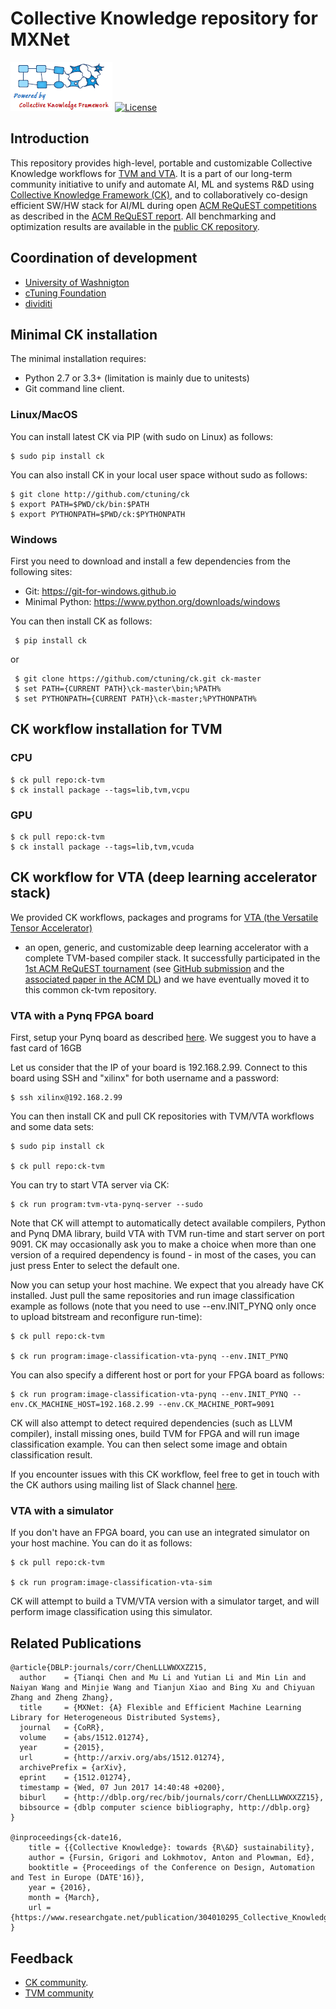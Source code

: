 # Collective Knowledge repository for MXNet

[![logo](https://github.com/ctuning/ck-guide-images/blob/master/logo-powered-by-ck.png)](https://github.com/ctuning/ck)
[![License](https://img.shields.io/badge/License-BSD%203--Clause-blue.svg)](https://opensource.org/licenses/BSD-3-Clause)

## Introduction

This repository provides high-level, portable and customizable Collective Knowledge workflows
for [TVM and VTA](http://tvm.ai).
It is a part of our long-term community initiative
to unify and automate AI, ML and systems R&D
using [Collective Knowledge Framework (CK)](http://cKnowledge.org),
and to collaboratively co-design efficient SW/HW stack for AI/ML
during open [ACM ReQuEST competitions](http://cKnowledge.org/request)
as described in the [ACM ReQuEST report](https://portalparts.acm.org/3230000/3229762/fm/frontmatter.pdf).
All benchmarking and optimization results are available 
in the [public CK repository](http://cKnowledge.org/repo).

## Coordination of development

* [University of Washnigton](http://www.washington.edu)
* [cTuning Foundation](http://cTuning.org)
* [dividiti](http://dividiti.com)

## Minimal CK installation

The minimal installation requires:

* Python 2.7 or 3.3+ (limitation is mainly due to unitests)
* Git command line client.

### Linux/MacOS

You can install latest CK via PIP (with sudo on Linux) as follows:

```
$ sudo pip install ck
```

You can also install CK in your local user space without sudo as follows:

```
$ git clone http://github.com/ctuning/ck
$ export PATH=$PWD/ck/bin:$PATH
$ export PYTHONPATH=$PWD/ck:$PYTHONPATH
```

### Windows

First you need to download and install a few dependencies from the following sites:

* Git: https://git-for-windows.github.io
* Minimal Python: https://www.python.org/downloads/windows

You can then install CK as follows:
```
 $ pip install ck
```

or


```
 $ git clone https://github.com/ctuning/ck.git ck-master
 $ set PATH={CURRENT PATH}\ck-master\bin;%PATH%
 $ set PYTHONPATH={CURRENT PATH}\ck-master;%PYTHONPATH%
```

## CK workflow installation for TVM 

### CPU

```
$ ck pull repo:ck-tvm
$ ck install package --tags=lib,tvm,vcpu
```

### GPU

```
$ ck pull repo:ck-tvm
$ ck install package --tags=lib,tvm,vcuda
```

## CK workflow for VTA (deep learning accelerator stack)

We provided CK workflows, packages and programs for [VTA (the Versatile Tensor Accelerator)](https://docs.tvm.ai/vta/index.html)
- an open, generic, and customizable deep learning accelerator with a complete TVM-based compiler stack.
It successfully participated in the [1st ACM ReQuEST tournament](http://cknowledge.org/request-cfp-asplos2018.html) 
(see [GitHub submission](https://github.com/ctuning/ck-request-asplos18-mobilenets-tvm-arm)
and the [associated paper in the ACM DL](https://dl.acm.org/citation.cfm?doid=3229762.3229764))
and we have eventually moved it to this common ck-tvm repository.

### VTA with a Pynq FPGA board

First, setup your Pynq board as described [here](https://docs.tvm.ai/vta/install.html#pynq-board-setup).
We suggest you to have a fast card of 16GB

Let us consider that the IP of your board is 192.168.2.99. 
Connect to this board using SSH and "xilinx" for both username and a password:
```
$ ssh xilinx@192.168.2.99
```

You can then install CK and pull CK repositories with TVM/VTA workflows and some data sets:
```
$ sudo pip install ck

$ ck pull repo:ck-tvm
```

You can try to start VTA server via CK:
```
$ ck run program:tvm-vta-pynq-server --sudo
```

Note that CK will attempt to automatically detect available compilers, Python and Pynq DMA library, 
build VTA with TVM run-time and start server on port 9091. CK may occasionally ask you to make 
a choice when more than one version of a required dependency is found - in most of the cases, you can just press Enter
to select the default one.

Now you can setup your host machine. We expect that you already have CK installed. 
Just pull the same repositories and run image classification example as follows
(note that you need to use --env.INIT_PYNQ only once to upload bitstream and reconfigure run-time):

```
$ ck pull repo:ck-tvm

$ ck run program:image-classification-vta-pynq --env.INIT_PYNQ
```

You can also specify a different host or port for your FPGA board as follows:
```
$ ck run program:image-classification-vta-pynq --env.INIT_PYNQ --env.CK_MACHINE_HOST=192.168.2.99 --env.CK_MACHINE_PORT=9091
```

CK will also attempt to detect required dependencies (such as LLVM compiler), install missing ones,
build TVM for FPGA and will run image classification example. You can then select some image
and obtain classification result.

If you encounter issues with this CK workflow, feel free to get in touch with the CK authors 
using mailing list of Slack channel [here](https://github.com/ctuning/ck/wiki/Contacts).

### VTA with a simulator

If you don't have an FPGA board, you can use an integrated simulator on your host machine.
You can do it as follows:
```
$ ck pull repo:ck-tvm

$ ck run program:image-classification-vta-sim
```

CK will attempt to build a TVM/VTA version with a simulator target, and will perform image classification using this simulator.

## Related Publications

```
@article{DBLP:journals/corr/ChenLLLWWXXZZ15,
  author    = {Tianqi Chen and Mu Li and Yutian Li and Min Lin and Naiyan Wang and Minjie Wang and Tianjun Xiao and Bing Xu and Chiyuan Zhang and Zheng Zhang},
  title     = {MXNet: {A} Flexible and Efficient Machine Learning Library for Heterogeneous Distributed Systems},
  journal   = {CoRR},
  volume    = {abs/1512.01274},
  year      = {2015},
  url       = {http://arxiv.org/abs/1512.01274},
  archivePrefix = {arXiv},
  eprint    = {1512.01274},
  timestamp = {Wed, 07 Jun 2017 14:40:48 +0200},
  biburl    = {http://dblp.org/rec/bib/journals/corr/ChenLLLWWXXZZ15},
  bibsource = {dblp computer science bibliography, http://dblp.org}
}

@inproceedings{ck-date16,
    title = {{Collective Knowledge}: towards {R\&D} sustainability},
    author = {Fursin, Grigori and Lokhmotov, Anton and Plowman, Ed},
    booktitle = {Proceedings of the Conference on Design, Automation and Test in Europe (DATE'16)},
    year = {2016},
    month = {March},
    url = {https://www.researchgate.net/publication/304010295_Collective_Knowledge_Towards_RD_Sustainability}
}

```

## Feedback

* [CK community](https://github.com/ctuning/ck/wiki/Contacts).
* [TVM community](https://tvm.ai/community)

